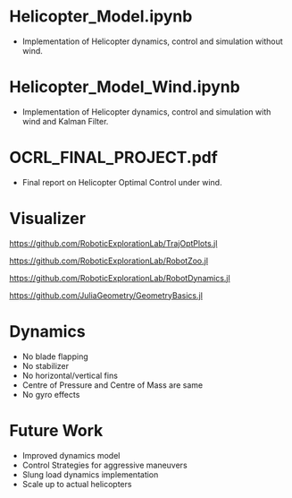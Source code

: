 # Helicopter_Model.ipynb
- Implementation of Helicopter dynamics, control and simulation without wind.

# Helicopter_Model_Wind.ipynb
- Implementation of Helicopter dynamics, control and simulation with wind and Kalman Filter.

# OCRL_FINAL_PROJECT.pdf
- Final report on Helicopter Optimal Control under wind.

# Visualizer
https://github.com/RoboticExplorationLab/TrajOptPlots.jl

https://github.com/RoboticExplorationLab/RobotZoo.jl

https://github.com/RoboticExplorationLab/RobotDynamics.jl

https://github.com/JuliaGeometry/GeometryBasics.jl

# Dynamics
- No blade flapping
- No stabilizer
- No horizontal/vertical fins
- Centre of Pressure and Centre of Mass are same
- No gyro effects


# Future Work
- Improved dynamics model
- Control Strategies for aggressive maneuvers
- Slung load dynamics implementation
- Scale up to actual helicopters

